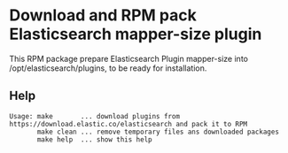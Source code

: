 # Download and RPM pack Elasticsearch mapper-size plugin

This RPM package prepare Elasticsearch Plugin mapper-size into /opt/elasticsearch/plugins, to be ready for installation.

## Help
```
Usage: make       ... download plugins from https://download.elastic.co/elasticsearch and pack it to RPM
       make clean ... remove temporary files ans downloaded packages
       make help  ... show this help
```

